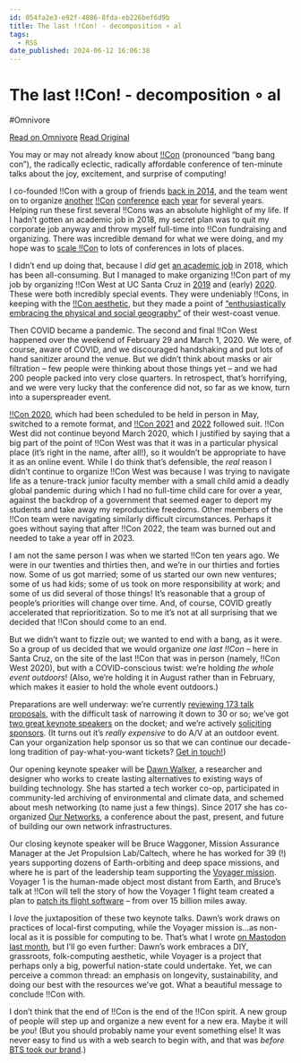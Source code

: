 ```yaml
---
id: 054fa2e3-e92f-4086-8fda-eb226bef6d9b
title: The last !!Con! - decomposition ∘ al
tags:
  - RSS
date_published: 2024-06-12 16:06:38
---
```


# The last !!Con! - decomposition ∘ al
#Omnivore

[Read on Omnivore](https://omnivore.app/me/the-last-con-decomposition-al-1900f03ea22)
[Read Original](https://decomposition.al/blog/2024/06/12/the-last-bangbangcon/)



You may or may not already know about [!!Con](http:&#x2F;&#x2F;bangbangcon.com&#x2F;) (pronounced “bang bang con”), the radically eclectic, radically affordable conference of ten-minute talks about the joy, excitement, and surprise of computing!

I co-founded !!Con with a group of friends [back in 2014](https:&#x2F;&#x2F;bangbangcon.com&#x2F;2014&#x2F;), and the team went on to organize [another](https:&#x2F;&#x2F;bangbangcon.com&#x2F;2015&#x2F;) [!!Con](https:&#x2F;&#x2F;bangbangcon.com&#x2F;2016&#x2F;) [conference](https:&#x2F;&#x2F;bangbangcon.com&#x2F;2017&#x2F;) [each](https:&#x2F;&#x2F;bangbangcon.com&#x2F;2018&#x2F;) [year](https:&#x2F;&#x2F;bangbangcon.com&#x2F;2019&#x2F;) for several years. Helping run these first several !!Cons was an absolute highlight of my life. If I hadn’t gotten an academic job in 2018, my secret plan was to quit my corporate job anyway and throw myself full-time into !!Con fundraising and organizing. There was incredible demand for what we were doing, and my hope was to [scale !!Con](https:&#x2F;&#x2F;decomposition.al&#x2F;blog&#x2F;2017&#x2F;03&#x2F;31&#x2F;scaling-bangbangcon&#x2F;) to lots of conferences in lots of places.

I didn’t end up doing that, because I _did_ get [an academic job](https:&#x2F;&#x2F;decomposition.al&#x2F;blog&#x2F;2018&#x2F;05&#x2F;13&#x2F;back-to-school&#x2F;) in 2018, which has been all-consuming. But I managed to make organizing !!Con part of my job by organizing !!Con West at UC Santa Cruz in [2019](https:&#x2F;&#x2F;bangbangcon.com&#x2F;west&#x2F;2019&#x2F;) and (early) [2020](https:&#x2F;&#x2F;bangbangcon.com&#x2F;west&#x2F;). These were both incredibly special events. They were undeniably !!Cons, in keeping with the [!!Con aesthetic](https:&#x2F;&#x2F;recompilermag.com&#x2F;issues&#x2F;extras&#x2F;toward-a-bangbangcon-aesthetic&#x2F;), but they made a point of [“enthusiastically embracing the physical and social geography”](https:&#x2F;&#x2F;bangbangcon.com&#x2F;west&#x2F;faq&#x2F;) of their west-coast venue.

Then COVID became a pandemic. The second and final !!Con West happened over the weekend of February 29 and March 1, 2020\. We were, of course, aware of COVID, and we discouraged handshaking and put lots of hand sanitizer around the venue. But we didn’t think about masks or air filtration – few people were thinking about those things yet – and we had 200 people packed into very close quarters. In retrospect, that’s horrifying, and we were very lucky that the conference did not, so far as we know, turn into a superspreader event.

[!!Con 2020](https:&#x2F;&#x2F;bangbangcon.com&#x2F;2020&#x2F;), which had been scheduled to be held in person in May, switched to a remote format, and [!!Con 2021](https:&#x2F;&#x2F;bangbangcon.com&#x2F;2021&#x2F;) and [2022](https:&#x2F;&#x2F;bangbangcon.com&#x2F;2022&#x2F;) followed suit. !!Con West did not continue beyond March 2020, which I justified by saying that a big part of the point of !!Con West was that it was in a particular physical place (it’s right in the name, after all!), so it wouldn’t be appropriate to have it as an online event. While I do think that’s defensible, the _real_ reason I didn’t continue to organize !!Con West was because I was trying to navigate life as a tenure-track junior faculty member with a small child amid a deadly global pandemic during which I had no full-time child care for over a year, against the backdrop of a government that seemed eager to deport my students and take away my reproductive freedoms. Other members of the !!Con team were navigating similarly difficult circumstances. Perhaps it goes without saying that after !!Con 2022, the team was burned out and needed to take a year off in 2023.

I am not the same person I was when we started !!Con ten years ago. We were in our twenties and thirties then, and we’re in our thirties and forties now. Some of us got married; some of us started our own new ventures; some of us had kids; some of us took on more responsibility at work; and some of us did several of those things! It’s reasonable that a group of people’s priorities will change over time. And, of course, COVID greatly accelerated that reprioritization. So to me it’s not at all surprising that we decided that !!Con should come to an end.

But we didn’t want to fizzle out; we wanted to end with a bang, as it were. So a group of us decided that we would organize _one last !!Con_ – here in Santa Cruz, on the site of the last !!Con that was in person (namely, !!Con West 2020), but with a COVID-conscious twist: we’re holding _the whole event outdoors_! (Also, we’re holding it in August rather than in February, which makes it easier to hold the whole event outdoors.)

Preparations are well underway: we’re currently [reviewing 173 talk proposals](https:&#x2F;&#x2F;mastodon.social&#x2F;@bangbangcon&#x2F;112604606978233441), with the difficult task of narrowing it down to 30 or so; we’ve got [two great keynote speakers](https:&#x2F;&#x2F;bangbangcon.com&#x2F;speakers.html) on the docket; and we’re actively [soliciting sponsors](https:&#x2F;&#x2F;bangbangcon.com&#x2F;sponsors.html). (It turns out it’s _really expensive_ to do A&#x2F;V at an outdoor event. Can your organization help sponsor us so that we can continue our decade-long tradition of pay-what-you-want tickets? [Get in touch!](https:&#x2F;&#x2F;bangbangcon.com&#x2F;sponsors.html))

Our opening keynote speaker will be [Dawn Walker](https:&#x2F;&#x2F;dcwalker.ca&#x2F;), a researcher and designer who works to create lasting alternatives to existing ways of building technology. She has started a tech worker co-op, participated in community-led archiving of environmental and climate data, and schemed about mesh networking (to name just a few things). Since 2017 she has co-organized [Our Networks](https:&#x2F;&#x2F;ournetworks.ca&#x2F;), a conference about the past, present, and future of building our own network infrastructures.

Our closing keynote speaker will be Bruce Waggoner, Mission Assurance Manager at the Jet Propulsion Lab&#x2F;Caltech, where he has worked for 39 (!) years supporting dozens of Earth-orbiting and deep space missions, and where he is part of the leadership team supporting the [Voyager mission](https:&#x2F;&#x2F;voyager.jpl.nasa.gov&#x2F;). Voyager 1 is the human-made object most distant from Earth, and Bruce’s talk at !!Con will tell the story of how the Voyager 1 flight team created a plan to [patch its flight software](https:&#x2F;&#x2F;www.jpl.nasa.gov&#x2F;news&#x2F;nasas-voyager-1-resumes-sending-engineering-updates-to-earth) – from over 15 billion miles away.

I _love_ the juxtaposition of these two keynote talks. Dawn’s work draws on practices of local-first computing, while the Voyager mission is…as non-local as it is possible for computing to be. That’s what I wrote [on Mastodon last month](https:&#x2F;&#x2F;mastodon.social&#x2F;@bangbangcon&#x2F;112454168422970488), but I’ll go even further: Dawn’s work embraces a DIY, grassroots, folk-computing aesthetic, while Voyager is a project that perhaps only a big, powerful nation-state could undertake. Yet, we can perceive a common thread: an emphasis on longevity, sustainability, and doing our best with the resources we’ve got. What a beautiful message to conclude !!Con with.

I don’t think that the end of !!Con is the end of the !!Con spirit. A new group of people will step up and organize a new event for a new era. Maybe it will be _you_! (But you should probably name your event something else! It was never easy to find us with a web search to begin with, and that was _before_ [BTS took our brand](https:&#x2F;&#x2F;bts.fandom.com&#x2F;wiki&#x2F;Bang%5FBang%5FCon).)